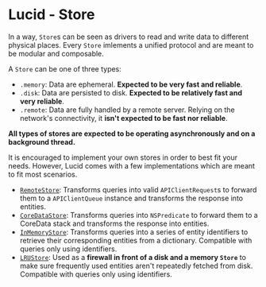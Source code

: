 # Lucid - Store

In a way, `Store`s can be seen as drivers to read and write data to different physical places. Every `Store` imlements a unified protocol and are meant to be modular and composable.

A `Store` can be one of three types:

- `.memory`: Data are ephemeral. **Expected to be very fast and reliable**.
- `.disk`: Data are persisted to disk. **Expected to be relatively fast and very reliable**.
- `.remote`: Data are fully handled by a remote server. Relying on the network's connectivity, it **isn't expected to be fast nor reliable**.

**All types of stores are expected to be operating asynchronously and on a background thread.**

It is encouraged to implement your own stores in order to best fit your needs. However, Lucid comes with a few implementations which are meant to fit most scenarios.

- [`RemoteStore`](../Lucid/Stores/RemoteStore.swift): Transforms queries into valid `APIClientRequest`s to forward them to a `APIClientQueue` instance and transforms the response into entities.
- [`CoreDataStore`](../Lucid/Stores/CoreDataStore.swift): Transforms queries into `NSPredicate` to forward them to a CoreData stack and transforms the response into entities.
- [`InMemoryStore`](../Lucid/Stores/InMemoryStore.swift): Transforms queries into a series of entity identifiers to retrieve their corresponding entities from a dictionary. Compatible with queries only using identifiers. 
- [`LRUStore`](../Lucid/Stores/LRUStore.swift): Used as a **firewall in front of a disk and a memory `Store`** to make sure frequently used entities aren't repeatedly fetched from disk. Compatible with queries only using identifiers. 

